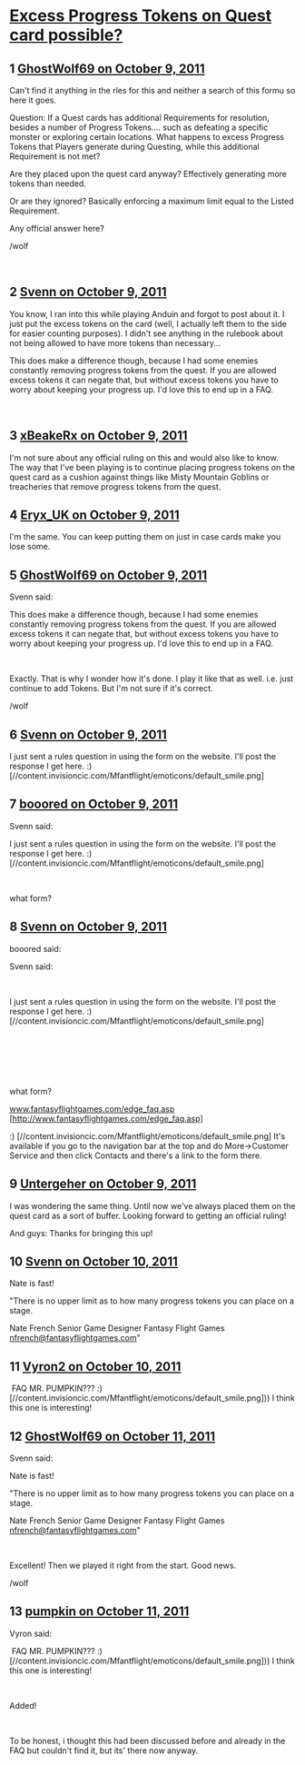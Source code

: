 # [Excess Progress Tokens on Quest card possible?](https://community.fantasyflightgames.com/topic/54436-excess-progress-tokens-on-quest-card-possible/)

## 1 [GhostWolf69 on October 9, 2011](https://community.fantasyflightgames.com/topic/54436-excess-progress-tokens-on-quest-card-possible/?do=findComment&comment=539274)

Can't find it anything in the rles for this and neither a search of this formu so here it goes.

Question: If a Quest cards has additional Requirements for resolution, besides a number of Progress Tokens.... such as defeating a specific monster or exploring certain locations. What happens to excess Progress Tokens that Players generate during Questing, while this additional Requirement is not met?

Are they placed upon the quest card anyway? Effectively generating more tokens than needed.

Or are they ignored? Basically enforcing a maximum limit equal to the Listed Requirement.

Any official answer here?

/wolf

 

## 2 [Svenn on October 9, 2011](https://community.fantasyflightgames.com/topic/54436-excess-progress-tokens-on-quest-card-possible/?do=findComment&comment=539278)

You know, I ran into this while playing Anduin and forgot to post about it. I just put the excess tokens on the card (well, I actually left them to the side for easier counting purposes). I didn't see anything in the rulebook about not being allowed to have more tokens than necessary...

This does make a difference though, because I had some enemies constantly removing progress tokens from the quest. If you are allowed excess tokens it can negate that, but without excess tokens you have to worry about keeping your progress up. I'd love this to end up in a FAQ.

 

## 3 [xBeakeRx on October 9, 2011](https://community.fantasyflightgames.com/topic/54436-excess-progress-tokens-on-quest-card-possible/?do=findComment&comment=539279)

I'm not sure about any official ruling on this and would also like to know.  The way that I've been playing is to continue placing progress tokens on the quest card as a cushion against things like Misty Mountain Goblins or treacheries that remove progress tokens from the quest.

## 4 [Eryx_UK on October 9, 2011](https://community.fantasyflightgames.com/topic/54436-excess-progress-tokens-on-quest-card-possible/?do=findComment&comment=539281)

I'm the same. You can keep putting them on just in case cards make you lose some.

## 5 [GhostWolf69 on October 9, 2011](https://community.fantasyflightgames.com/topic/54436-excess-progress-tokens-on-quest-card-possible/?do=findComment&comment=539282)

Svenn said:

This does make a difference though, because I had some enemies constantly removing progress tokens from the quest. If you are allowed excess tokens it can negate that, but without excess tokens you have to worry about keeping your progress up. I'd love this to end up in a FAQ.

 

Exactly. That is why I wonder how it's done. I play it like that as well. i.e. just continue to add Tokens. But I'm not sure if it's correct.

/wolf

## 6 [Svenn on October 9, 2011](https://community.fantasyflightgames.com/topic/54436-excess-progress-tokens-on-quest-card-possible/?do=findComment&comment=539294)

I just sent a rules question in using the form on the website. I'll post the response I get here. :) [//content.invisioncic.com/Mfantflight/emoticons/default_smile.png]

## 7 [booored on October 9, 2011](https://community.fantasyflightgames.com/topic/54436-excess-progress-tokens-on-quest-card-possible/?do=findComment&comment=539314)

Svenn said:

I just sent a rules question in using the form on the website. I'll post the response I get here. :) [//content.invisioncic.com/Mfantflight/emoticons/default_smile.png]



 

what form?

## 8 [Svenn on October 9, 2011](https://community.fantasyflightgames.com/topic/54436-excess-progress-tokens-on-quest-card-possible/?do=findComment&comment=539323)

booored said:

Svenn said:

 

I just sent a rules question in using the form on the website. I'll post the response I get here. :) [//content.invisioncic.com/Mfantflight/emoticons/default_smile.png]

 

 

 

what form?



www.fantasyflightgames.com/edge_faq.asp [http://www.fantasyflightgames.com/edge_faq.asp]

:) [//content.invisioncic.com/Mfantflight/emoticons/default_smile.png] It's available if you go to the navigation bar at the top and do More->Customer Service and then click Contacts and there's a link to the form there.

## 9 [Untergeher on October 9, 2011](https://community.fantasyflightgames.com/topic/54436-excess-progress-tokens-on-quest-card-possible/?do=findComment&comment=539412)

I was wondering the same thing. Until now we've always placed them on the quest card as a sort of buffer. Looking forward to getting an official ruling!

And guys: Thanks for bringing this up!

## 10 [Svenn on October 10, 2011](https://community.fantasyflightgames.com/topic/54436-excess-progress-tokens-on-quest-card-possible/?do=findComment&comment=539710)

Nate is fast!

"There is no upper limit as to how many progress tokens you can place on a stage.

Nate French
Senior Game Designer
Fantasy Flight Games
nfrench@fantasyflightgames.com"

## 11 [Vyron2 on October 10, 2011](https://community.fantasyflightgames.com/topic/54436-excess-progress-tokens-on-quest-card-possible/?do=findComment&comment=539954)

 FAQ MR. PUMPKIN??? :) [//content.invisioncic.com/Mfantflight/emoticons/default_smile.png])) I think this one is interesting!

## 12 [GhostWolf69 on October 11, 2011](https://community.fantasyflightgames.com/topic/54436-excess-progress-tokens-on-quest-card-possible/?do=findComment&comment=540143)

Svenn said:

Nate is fast!

"There is no upper limit as to how many progress tokens you can place on a stage.

Nate French
Senior Game Designer
Fantasy Flight Games
nfrench@fantasyflightgames.com"



 

Excellent! Then we played it right from the start. Good news.

/wolf

## 13 [pumpkin on October 11, 2011](https://community.fantasyflightgames.com/topic/54436-excess-progress-tokens-on-quest-card-possible/?do=findComment&comment=540244)

Vyron said:

 FAQ MR. PUMPKIN??? :) [//content.invisioncic.com/Mfantflight/emoticons/default_smile.png])) I think this one is interesting!



 

Added!

 

To be honest, i thought this had been discussed before and already in the FAQ but couldn't find it, but its' there now anyway.

